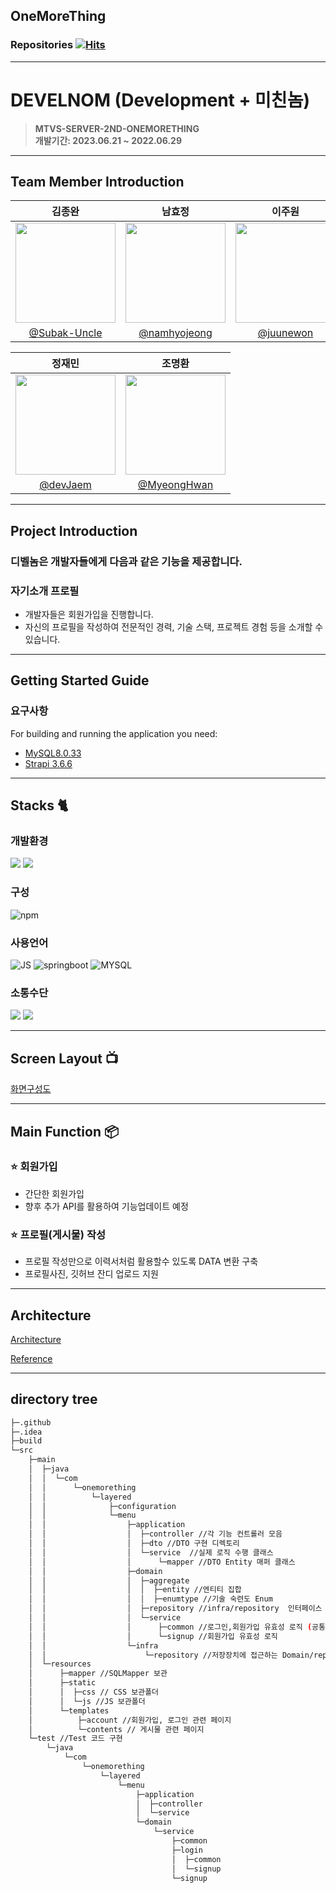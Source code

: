 ## OneMoreThing

### Repositories   [![Hits](https://hits.seeyoufarm.com/api/count/incr/badge.svg?url=https%3A%2F%2Fgithub.com%2Fmtvs-server-second-study%2Fdeveloper-agency&count_bg=%2379C83D&title_bg=%23555555&icon=&icon_color=%23E7E7E7&title=hits&edge_flat=false)](https://hits.seeyoufarm.com)

---
# DEVELNOM (Development + 미친놈)
> **MTVS-SERVER-2ND-ONEMORETHING** <br/> **개발기간: 2023.06.21 ~ 2022.06.29**

---
## Team Member Introduction
|김종완|남효정|이주원|
|--------|--------|-------|
|<img width="160px" src="https://avatars.githubusercontent.com/u/115992753?v=4" />| <img width="160px" src="https://avatars.githubusercontent.com/u/122511826?v=4" /> | <img width="160px" src="https://avatars.githubusercontent.com/u/134987216?v=4" /> |
|<center>[@Subak-Uncle](https://github.com/Subak-Uncle)| <center>[@namhyojeong](https://github.com/namhyojeong)| <center>[@juunewon](https://github.com/juunewon)                                |

| 정재민                                            | 조명환                                           |
|------------------------------------------------|-----------------------------------------------|
|<img width="160px" src="https://avatars.githubusercontent.com/u/125876896?v=4" />|<img width="160px" src="https://avatars.githubusercontent.com/u/114536581?v=4" />                                               |
| <center>[@devJaem](https://github.com/devJaem) | <center>[@MyeongHwan](https://github.com/ChoMyeongHwan) |

---
## Project Introduction

### 디벨놈은 개발자들에게 다음과 같은 기능을 제공합니다.

### 자기소개 프로필
- 개발자들은 회원가입을 진행합니다.
- 자신의 프로필을 작성하여 전문적인 경력, 기술 스택, 프로젝트 경험 등을 소개할 수 있습니다.

---

## Getting Started Guide
### 요구사항
For building and running the application you need:

- [MySQL8.0.33](https://dev.mysql.com/downloads/mysql/)
- [Strapi 3.6.6](https://www.npmjs.com/package/strapi/v/3.6.6)

---

## Stacks 🐈

### 개발환경
<img src="https://img.shields.io/badge/Intelii J-000000?style=for-the-badge&logo=intellijidea&logoColor=white">
<img src="https://img.shields.io/badge/GitHub-000000?style=for-the-badge&logo=github&logoColor=white">

### 구성
![npm](https://img.shields.io/badge/figma-F24E1E?style=for-the-badge&logo=figma&logoColor=white)

### 사용언어
![JS](https://img.shields.io/badge/JavaScript-F7DF1E?style=for-the-badge&logo=Javascript&logoColor=white)
![springboot](https://img.shields.io/badge/springboot-6DB33F?style=for-the-badge&logo=springboot&logoColor=white)
![MYSQL](https://img.shields.io/badge/mysql-4479A1?style=for-the-badge&logo=mysql&logoColor=white)

### 소통수단
<img src="https://img.shields.io/badge/discord-5865F2?style=for-the-badge&logo=discord&logoColor=white">
<img src="https://img.shields.io/badge/Notion-000000?style=for-the-badge&logo=Notion&logoColor=white">

---
## Screen Layout 📺
[화면구성도](https://github.com/mtvs-server-second-study/developer-agency/wiki/Screen-Layout)

---
## Main Function 📦

### ⭐️ 회원가입
- 간단한 회원가입
- 향후 추가 API를 활용하여 기능업데이트 예정

### ⭐️ 프로필(게시물) 작성
- 프로필 작성만으로 이력서처럼 활용할수 있도록 DATA 변환 구축
- 프로필사진, 깃허브 잔디 업로드 지원

---
## Architecture
[Architecture](https://github.com/mtvs-server-second-study/developer-agency/wiki/Architecture)

[Reference](https://velog.io/@hanblueblue/%EB%B2%88%EC%97%AD-Layered-Architecture)

---
## directory tree
```bash
├─.github
├─.idea
├─build
└─src
    ├─main
    │  ├─java
    │  │  └─com
    │  │      └─onemorething
    │  │          └─layered
    │  │              ├─configuration
    │  │              └─menu
    │  │                  ├─application
    │  │                  │  ├─controller //각 기능 컨트롤러 모음
    │  │                  │  ├─dto //DTO 구현 디렉토리
    │  │                  │  └─service  //실제 로직 수행 클래스
    │  │                  │      └─mapper //DTO Entity 매퍼 클래스
    │  │                  ├─domain
    │  │                  │  ├─aggregate
    │  │                  │  │  ├─entity //엔티티 집합
    │  │                  │  │  ├─enumtype //기술 숙련도 Enum
    │  │                  │  ├─repository //infra/repository  인터페이스 클래스
    │  │                  │  └─service
    │  │                  │      ├─common //로그인,회원가입 유효성 로직 (공통)
    │  │                  │      └─signup //회원가입 유효성 로직
    │  │                  └─infra
    │  │                      └─repository //저장장치에 접근하는 Domain/repository를 상속받은 클래스 모음
    │  └─resources
    │      ├─mapper //SQLMapper 보관
    │      ├─static
    │      │  ├─css // CSS 보관폴더
    │      │  └─js //JS 보관폴더
    │      └─templates
    │          ├─account //회원가입, 로그인 관련 페이지
    │          └─contents // 게시물 관련 페이지
    └─test //Test 코드 구현
        └─java
            └─com
                └─onemorething
                    └─layered
                        └─menu
                            ├─application
                            │  ├─controller
                            │  └─service
                            └─domain
                                └─service
                                    ├─common
                                    ├─login
                                    │  ├─common
                                    │  └─signup
                                    └─signup

```
